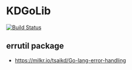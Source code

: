 KDGoLib
=======

[![Build Status](https://travis-ci.org/tsaikd/KDGoLib.svg?branch=master)](https://travis-ci.org/tsaikd/KDGoLib)

## errutil package

* https://milkr.io/tsaikd/Go-lang-error-handling
